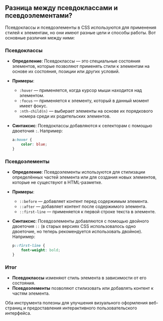 ## Разница между псевдоклассами и псевдоэлементами?

Псевдоклассы и псевдоэлементы в CSS используются для применения стилей к элементам, но они имеют разные цели и способы работы. Вот основные различия между ними:

### Псевдоклассы

- **Определение**: Псевдоклассы — это специальные состояния элементов, которые позволяют применять стили к элементам на основе их состояния, позиции или других условий.
  
- **Примеры**:
  - `:hover` — применяется, когда курсор мыши находится над элементом.
  - `:focus` — применяется к элементу, который в данный момент имеет фокус.
  - `:nth-child(n)` — выбирает элементы на основе их порядкового номера среди их родительских элементов.

- **Синтаксис**: Псевдоклассы добавляются к селекторам с помощью двоеточия `:`. Например:
  ```css
  a:hover {
      color: blue;
  }
  ```

### Псевдоэлементы

- **Определение**: Псевдоэлементы используются для стилизации определённых частей элемента или для создания новых элементов, которые не существуют в HTML-разметке.

- **Примеры**:
  - `::before` — добавляет контент перед содержимым элемента.
  - `::after` — добавляет контент после содержимого элемента.
  - `::first-line` — применяется к первой строке текста в элементе.

- **Синтаксис**: Псевдоэлементы добавляются с помощью двойного двоеточия `::` (в старых версиях CSS использовалось одно двоеточие, но теперь рекомендуется использовать двойное). Например:
  ```css
  p::first-line {
      font-weight: bold;
  }
  ```

### Итог

- **Псевдоклассы** изменяют стиль элемента в зависимости от его состояния.
- **Псевдоэлементы** позволяют стилизовать или добавлять контент к частям элемента.

Оба инструмента полезны для улучшения визуального оформления веб-страниц и предоставления интерактивного пользовательского интерфейса.